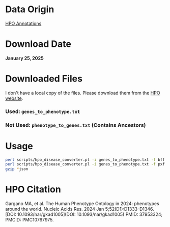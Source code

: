# Data Origin

[HPO Annotations](https://hpo.jax.org/data/annotations)

# Download Date

**January 25, 2025**

# Downloaded Files

I don't have a local copy of the files. Please download them from the [HPO website](https://hpo.jax.org/data/annotations).

### Used: `genes_to_phenotype.txt`
### Not Used: `phenotype_to_genes.txt` (Contains Ancestors)

# Usage

```bash
perl scripts/hpo_disease_converter.pl -i genes_to_phenotype.txt -f bff
perl scripts/hpo_disease_converter.pl -i genes_to_phenotype.txt -f pxf
gzip *json
```

# HPO Citation

Gargano MA, et al. The Human Phenotype Ontology in 2024: phenotypes around the world.
Nucleic Acids Res. 2024 Jan 5;52(D1):D1333-D1346.
[DOI: 10.1093/nar/gkad1005](DOI: 10.1093/nar/gkad1005)
PMID: 37953324; PMCID: PMC10767975.

